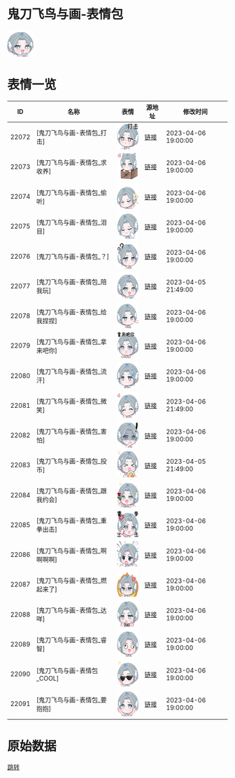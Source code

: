# 鬼刀飞鸟与画-表情包

<img src="./cover.png" height="60" alt="cover" />

# 表情一览

|ID|名称|表情|源地址|修改时间|
|----|----|----|----|----|
|22072|[鬼刀飞鸟与画-表情包_打击]|<img src="./pic/022072_%5B鬼刀飞鸟与画-表情包_打击%5D.png" height="60" alt="打击"/>|[链接](https://i0.hdslb.com/bfs/garb/66e6736fda4cdd77f42713dbefbe126a32f32e0d.png)|2023-04-06 19:00:00|
|22073|[鬼刀飞鸟与画-表情包_求收养]|<img src="./pic/022073_%5B鬼刀飞鸟与画-表情包_求收养%5D.png" height="60" alt="求收养"/>|[链接](https://i0.hdslb.com/bfs/garb/fcf653960cdfa4ca177cc37cb6446ee4a689f7ef.png)|2023-04-06 19:00:00|
|22074|[鬼刀飞鸟与画-表情包_偷听]|<img src="./pic/022074_%5B鬼刀飞鸟与画-表情包_偷听%5D.png" height="60" alt="偷听"/>|[链接](https://i0.hdslb.com/bfs/garb/acf2e9aca09af053a43c7e0336119d4c909fb4fb.png)|2023-04-06 19:00:00|
|22075|[鬼刀飞鸟与画-表情包_泪目]|<img src="./pic/022075_%5B鬼刀飞鸟与画-表情包_泪目%5D.png" height="60" alt="泪目"/>|[链接](https://i0.hdslb.com/bfs/garb/b89308b983d224c13635a71bd7eb79c8da8ddc27.png)|2023-04-06 19:00:00|
|22076|[鬼刀飞鸟与画-表情包_？]|<img src="./pic/022076_%5B鬼刀飞鸟与画-表情包_？%5D.png" height="60" alt="？"/>|[链接](https://i0.hdslb.com/bfs/garb/4dd19515d40a2d317538bffb3e535d1fcf1c3372.png)|2023-04-06 19:00:00|
|22077|[鬼刀飞鸟与画-表情包_陪我玩]|<img src="./pic/022077_%5B鬼刀飞鸟与画-表情包_陪我玩%5D.png" height="60" alt="陪我玩"/>|[链接](https://i0.hdslb.com/bfs/garb/524809607677722521a4d1bcb35bb583a6cbf4b2.png)|2023-04-05 21:49:00|
|22078|[鬼刀飞鸟与画-表情包_给我捏捏]|<img src="./pic/022078_%5B鬼刀飞鸟与画-表情包_给我捏捏%5D.png" height="60" alt="给我捏捏"/>|[链接](https://i0.hdslb.com/bfs/garb/a18690f07904322663fce97dc5501c1689811d78.png)|2023-04-06 19:00:00|
|22079|[鬼刀飞鸟与画-表情包_拿来吧你]|<img src="./pic/022079_%5B鬼刀飞鸟与画-表情包_拿来吧你%5D.png" height="60" alt="拿来吧你"/>|[链接](https://i0.hdslb.com/bfs/garb/ff94ac256c9d254d1703ce9d6fc8748ef9862f97.png)|2023-04-06 19:00:00|
|22080|[鬼刀飞鸟与画-表情包_流汗]|<img src="./pic/022080_%5B鬼刀飞鸟与画-表情包_流汗%5D.png" height="60" alt="流汗"/>|[链接](https://i0.hdslb.com/bfs/garb/ee365dbc6dd2887116362a92c00409516bd77f21.png)|2023-04-06 19:00:00|
|22081|[鬼刀飞鸟与画-表情包_微笑]|<img src="./pic/022081_%5B鬼刀飞鸟与画-表情包_微笑%5D.png" height="60" alt="微笑"/>|[链接](https://i0.hdslb.com/bfs/garb/981f423f78367d0b379df1d78ce3eb2dafb026da.png)|2023-04-06 21:49:00|
|22082|[鬼刀飞鸟与画-表情包_害怕]|<img src="./pic/022082_%5B鬼刀飞鸟与画-表情包_害怕%5D.png" height="60" alt="害怕"/>|[链接](https://i0.hdslb.com/bfs/garb/d035bf81612d0f5c268ffc00fcc41d5cc5677497.png)|2023-04-06 19:00:00|
|22083|[鬼刀飞鸟与画-表情包_投币]|<img src="./pic/022083_%5B鬼刀飞鸟与画-表情包_投币%5D.png" height="60" alt="投币"/>|[链接](https://i0.hdslb.com/bfs/garb/d00f31910c5fa34a9213b3fee80b6c9a82b34a29.png)|2023-04-05 21:49:00|
|22084|[鬼刀飞鸟与画-表情包_跟我约会]|<img src="./pic/022084_%5B鬼刀飞鸟与画-表情包_跟我约会%5D.png" height="60" alt="跟我约会"/>|[链接](https://i0.hdslb.com/bfs/garb/6a24478752f3e519651e5ebbaf52a3a2388daa6e.png)|2023-04-06 19:00:00|
|22085|[鬼刀飞鸟与画-表情包_重拳出击]|<img src="./pic/022085_%5B鬼刀飞鸟与画-表情包_重拳出击%5D.png" height="60" alt="重拳出击"/>|[链接](https://i0.hdslb.com/bfs/garb/86e149e1f89405c39473b94f2ca8acbeb057ab93.png)|2023-04-06 19:00:00|
|22086|[鬼刀飞鸟与画-表情包_啊啊啊啊]|<img src="./pic/022086_%5B鬼刀飞鸟与画-表情包_啊啊啊啊%5D.png" height="60" alt="啊啊啊啊"/>|[链接](https://i0.hdslb.com/bfs/garb/c2aacefb654b2f2e7fceba67af148fea2b1e48df.png)|2023-04-06 19:00:00|
|22087|[鬼刀飞鸟与画-表情包_燃起来了]|<img src="./pic/022087_%5B鬼刀飞鸟与画-表情包_燃起来了%5D.png" height="60" alt="燃起来了"/>|[链接](https://i0.hdslb.com/bfs/garb/06f227661aa1a084245f8f90f745e7c4d97d4f53.png)|2023-04-06 19:00:00|
|22088|[鬼刀飞鸟与画-表情包_达咩]|<img src="./pic/022088_%5B鬼刀飞鸟与画-表情包_达咩%5D.png" height="60" alt="达咩"/>|[链接](https://i0.hdslb.com/bfs/garb/2991a50071c5648e4d23fdd3bd7cc02388ed9c30.png)|2023-04-06 19:00:00|
|22089|[鬼刀飞鸟与画-表情包_睿智]|<img src="./pic/022089_%5B鬼刀飞鸟与画-表情包_睿智%5D.png" height="60" alt="睿智"/>|[链接](https://i0.hdslb.com/bfs/garb/1b3bf20f3aeb8e1ea1ad462118991dbdffc7eba7.png)|2023-04-06 19:00:00|
|22090|[鬼刀飞鸟与画-表情包_COOL]|<img src="./pic/022090_%5B鬼刀飞鸟与画-表情包_COOL%5D.png" height="60" alt="COOL"/>|[链接](https://i0.hdslb.com/bfs/garb/882cbb328ea9233c2ff44ab90c616d9601411abd.png)|2023-04-06 19:00:00|
|22091|[鬼刀飞鸟与画-表情包_要抱抱]|<img src="./pic/022091_%5B鬼刀飞鸟与画-表情包_要抱抱%5D.png" height="60" alt="要抱抱"/>|[链接](https://i0.hdslb.com/bfs/garb/5bfca81f2949fac2126300914a2577e321c2ed5e.png)|2023-04-06 19:00:00|

# 原始数据

[跳转](./raw.json)

